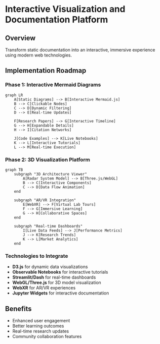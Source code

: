 # Interactive Visualization and Documentation Platform

## Overview

Transform static documentation into an interactive, immersive experience using modern web technologies.

## Implementation Roadmap

### Phase 1: Interactive Mermaid Diagrams

```mermaid
graph LR
    A[Static Diagrams] --> B[Interactive Mermaid.js]
    B --> C[Clickable Nodes]
    C --> D[Dynamic Filtering]
    D --> E[Real-time Updates]
    
    F[Research Papers] --> G[Interactive Timeline]
    G --> H[Expandable Details]
    H --> I[Citation Networks]
    
    J[Code Examples] --> K[Live Notebooks]
    K --> L[Interactive Tutorials]
    L --> M[Real-time Execution]
```

### Phase 2: 3D Visualization Platform

```mermaid
graph TB
    subgraph "3D Architecture Viewer"
        A[Radar System Model] --> B[Three.js/WebGL]
        B --> C[Interactive Components]
        C --> D[Data Flow Animation]
    end
    
    subgraph "AR/VR Integration"
        E[WebXR] --> F[Virtual Lab Tours]
        F --> G[Immersive Learning]
        G --> H[Collaborative Spaces]
    end
    
    subgraph "Real-time Dashboards"
        I[Live Data Feeds] --> J[Performance Metrics]
        J --> K[Research Trends]
        K --> L[Market Analytics]
    end
```

### Technologies to Integrate

- **D3.js** for dynamic data visualizations
- **Observable Notebooks** for interactive tutorials
- **Streamlit/Dash** for real-time dashboards
- **WebGL/Three.js** for 3D model visualization
- **WebXR** for AR/VR experiences
- **Jupyter Widgets** for interactive documentation

## Benefits

- Enhanced user engagement
- Better learning outcomes
- Real-time research updates
- Community collaboration features
